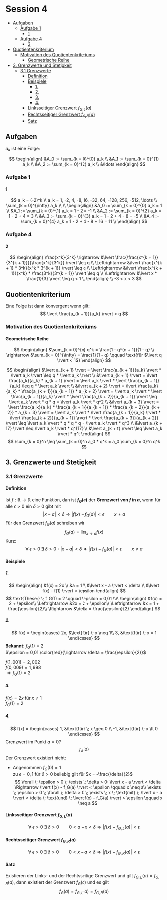 # Session 4

<!-- TOC depthFrom:2 depthTo:6 withLinks:1 updateOnSave:1 orderedList:0 -->

- [Aufgaben](#aufgaben)
	- [Aufgabe 1](#aufgabe-1)
		- [1](#1)
	- [Aufgabe 4](#aufgabe-4)
		- [2](#2)
- [Quotientenkriterium](#quotientenkriterium)
	- [Motivation des Quotientenkriteriums](#motivation-des-quotientenkriteriums)
		- [Geometrische Reihe](#geometrische-reihe)
- [3. Grenzwerte und Stetigkeit](#3-grenzwerte-und-stetigkeit)
	- [3.1 Grenzwerte](#31-grenzwerte)
		- [Definition](#definition)
		- [Beispiele](#beispiele)
			- [1.](#1)
			- [2.](#2)
			- [3.](#3)
			- [4.](#4)
		- [Linksseitiger Grenzwert $f_{G,L}(a)$](#linksseitiger-grenzwert-fgla)
		- [Rechtsseitiger Grenzwert $f_{G,R}(a)$](#rechtsseitiger-grenzwert-fgra)
		- [Satz](#satz)

<!-- /TOC -->

## Aufgaben
$a_k$ ist eine Folge:

$$
\begin{align}
&A_0 := \sum_{k = 0}^{0} a_k \\
&A_1 := \sum_{k = 0}^{1} a_k \\
&A_2 := \sum_{k = 0}^{2} a_k \\
&\ldots
\end{align}
$$
### Aufgabe 1
#### 1
$$
a_k = (-2)^k \\
a_k = 1, -2, 4, -8, 16, -32, 64, -128, 256, -512, \ldots \\
\sum_{k = 0}^{\infty} a_k \\
\\
\begin{align}
&A_0 := \sum_{k = 0}^{0} a_k = 1 \\
&A_1 := \sum_{k = 0}^{1} a_k = 1 - 2 = -1 \\
&A_2 := \sum_{k = 0}^{2} a_k = 1 - 2 + 4 = 3 \\
&A_3 := \sum_{k = 0}^{3} a_k = 1 - 2 + 4 - 8 = -5 \\
&A_4 := \sum_{k = 0}^{4} a_k = 1 - 2 + 4 - 8 + 16 = 11 \\
\end{align}
$$
### Aufgabe 4
#### 2

$$
\begin{align}
\frac{x^k}{3^k} \rightarrow &\lvert \frac{\frac{x^{k + 1}}{3^{k + 1}}}{\frac{x^k}{3^k}} \rvert \leq q \\
\Leftrightarrow &\lvert \frac{x^{k + 1} * 3^k}{x^k * 3^{k + 1}} \rvert \leq q \\
\Leftrightarrow &\lvert \frac{x^{k + 1}}{x^k} * \frac{3^k}{3^{k + 1}} \rvert \leq q \\
\Leftrightarrow &\lvert x * \frac{1}{3} \rvert \leq q < 1 \\
\end{align} \\
-3 < x < 3
$$

## Quotientenkriterium
Eine Folge ist dann konvergent wenn gilt:
$$
\lvert \frac{a_{k + 1}}{a_k} \rvert < q
$$
### Motivation des Quotientenkriteriums
#### Geometrische Reihe
$$
\begin{align}
&\sum_{k = 0}^{n} q^k = \frac{1 - q^{n + 1}}{1 - q} \\
\rightarrow &\sum_{k = 0}^{\infty} = \frac{1}{1 - q} \qquad \text{für $\lvert q \rvert < 1$}
\end{align}
$$

$$
\begin{align}
&\lvert a_{k + 1} \rvert = \lvert \frac{a_{k + 1}}{a_k} \rvert * \lvert a_k \rvert \leq q * \lvert a_k \rvert \\
&\lvert a_{k + 1} \rvert = \lvert \frac{a_k}{a_k} * a_{k + 1} \rvert = \lvert a_k \rvert * \lvert \frac{a_{k + 1}}{a_k} \leq q * \lvert a_k \rvert \\
&\lvert a_{k + 2} \rvert = \lvert \frac{a_k}{a_k} * \frac{a_{k + 1}}{a_{k + 1}} * a_{k + 2} \rvert = \lvert a_k \rvert * \lvert \frac{a_{k + 1}}{a_k} \rvert * \lvert \frac{a_{k + 2}}{a_{k + 1}} \rvert \leq \lvert a_k \rvert * q * q = \lvert a_k \rvert * q^2 \\
&\lvert a_{k + 3} \rvert = \lvert \frac{a_k}{a_k} * \frac{a_{k + 1}}{a_{k + 1}} * \frac{a_{k + 2}}{a_{k + 2}} * a_{k + 3} \rvert = \lvert a_k \rvert * \lvert \frac{a_{k + 1}}{a_k} \rvert * \lvert \frac{a_{k + 2}}{a_{k + 1}} \rvert * \lvert \frac{a_{k + 3}}{a_{k + 2}} \rvert \leq \lvert a_k \rvert * q * q * q = \lvert a_k \rvert * q^3 \\
&\lvert a_{k + 17} \rvert \leq \lvert a_k \rvert * q^{17} \\
&\lvert a_{k + t} \rvert \leq \lvert a_k \rvert * q^t
\end{align}
$$
$$
\sum_{k = 0}^n \leq \sum_{k = 0}^n a_0 * q^k = a_0 \sum_{k = 0}^n q^k
$$

## 3. Grenzwerte und Stetigkeit
### 3.1 Grenzwerte
#### Definition
Ist $f: \mathbb{R} \rightarrow \mathbb{R}$ eine Funktion, dan ist **$f_G (a)$** der **Grenzwert von $f$ in $a$**, wenn für alle $\epsilon > 0$ ein $\delta > 0$ gibt mit
$$
\lvert x - a \rvert < \delta \Rightarrow \lvert f(x) - f_G(a) \rvert < \epsilon \qquad x \neq a
$$
Für den Grenzwert $f_G(a)$ schreiben wir
$$
f_G(a) = \lim_{x \rightarrow a} f(x)
$$
Kurz:
$$
\forall \; \epsilon > 0 \; \exists \; \delta > 0 : \lvert x - a \rvert < \delta \Rightarrow \lvert f(x) - f_G(a) \rvert < \epsilon \qquad x \neq a
$$
#### Beispiele
##### 1.
$$
\begin{align}
&f(x) = 2x \\
&a = 1 \\
&\lvert x - a \rvert < \delta \\
&\lvert f(x) - f(1) \rvert < \epsilon
\end{align}
$$
$$
\text{These:} \; f_G(1) = 2 \qquad \epsilon = 0,01 \\\\
\begin{align}
&f(x) = 2 + \epsilon\\
\Leftrightarrow &2x = 2 + \epsilon\\
\Leftrightarrow &x = 1 + \frac{\epsilon}{2}\\
\Rightarrow &\delta = \frac{\epsilon}{2}
\end{align}
$$
##### 2.
$$
f(x) =
\begin{cases}
2x, &\text{für} \; x \neq 1\\
3, &\text{für} \; x = 1
\end{cases}
$$
**Bekannt**: $f_G(1) = 2$  
$\epsilon = 0,01 \color{red}{\rightarrow \delta = \frac{\epsilon}{2}}$

$f(1,001) = 2,002$  
$f(0,009) = 1,998$  
$\Rightarrow f_G(1) = 2$
##### 3.
$f(x) = 2x \;\text{für} \; x \neq 1$  
$f_G(1) = 2$
##### 4.
$$
f(x) =
\begin{cases}
1, &\text{für} \; x \geq 0 \\
-1, &\text{für} \; x \lt 0
\end{cases}
$$
Grenzwert im Punkt $a = 0$?  
$$
f_G(0)
$$
Der Grenzwert existiert nicht:
* Angenommen $f_G(0) = 1$  
zu $\epsilon = 0,1$ für $\delta > 0$ beliebig gilt für $x = -\frac{\delta}{2}$
$$
\forall \; \epsilon > 0 \; \exists \; \delta > 0: \lvert x - a \rvert < \delta \Rightarrow \lvert f(x) - f_G(a) \rvert < \epsilon \qquad x \neq a\\
\exists \; \epsilon > 0 \; \forall \; \delta > 0 \; \exists \; x \; \text{mit} \; \lvert x - a \rvert < \delta \; \text{und} \; \lvert f(x) - f_G(a) \rvert > \epsilon \qquad x \neq a
$$

#### Linksseitiger Grenzwert $f_{G,L}(a)$
$$
\forall \; \epsilon > 0 \; \exists \; \delta > 0 \qquad 0 < a - x < \delta \Rightarrow \lvert f(x) - f_{G,L}(a) \rvert < \epsilon
$$
#### Rechtsseitiger Grenzwert $f_{G,R}(a)$
$$
\forall \; \epsilon > 0 \; \exists \; \delta > 0 \qquad 0 < x - a < \delta \Rightarrow \lvert f(x) - f_{G,R}(a) \rvert < \epsilon
$$
#### Satz
Existieren der Links- und der Rechtsseitige Grenzwert und gilt $f_{G,L}(a) = f_{G,R}(a)$, dann existiert der Grenzwert $f_G(a)$ und es gilt
$$
f_G(a) = f_{G,L}(a) = f_{G,R}(a)
$$
